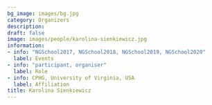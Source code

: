 ```yaml
---
bg_image: images/bg.jpg
category: Organizers
description: 
draft: false
image: images/people/karolina-sienkiewicz.jpg
information:
- info: "NGSchool2017, NGSchool2018, NGSchool2019, NGSchool2020"
  label: Events
- info: "participant, organiser"
  label: Role
- info: CPHG, University of Virginia, USA
  label: Affiliation
title: Karolina Sienkiewicz
---
```


